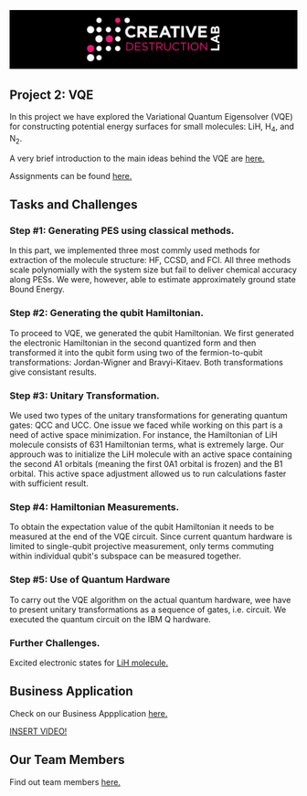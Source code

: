 ![CDL 2020 Cohort Project](../figures/CDL_logo.jpg)

## Project 2: VQE

In this project we have explored the Variational Quantum Eigensolver (VQE) for constructing potential energy surfaces for small molecules: LiH, H<sub>4</sub>, and N<sub>2</sub>.

A very brief introduction to the main ideas behind the VQE are 
[here.](https://github.com/CDL-Quantum/CohortProject_2020/blob/master/CDL_2020_docs.pdf)

Assignments can be found [here.](https://github.com/CDL-Quantum/CohortProject_2020/blob/master/Project_2_VQE_Molecules/Project_2_LandingPage.pdf)

## Tasks and Challenges


### Step #1: Generating PES using classical methods.

In this part, we implemented three most commly used methods for extraction of the molecule structure: HF, CCSD, and FCI. All three methods scale polynomially with the system size  but fail to deliver chemical accuracy along PESs. We were, however, able to estimate approximately ground state Bound Energy.  

### Step #2: Generating the qubit Hamiltonian.

To proceed to VQE, we generated the qubit Hamiltonian. We first generated the electronic Hamiltonian in the second quantized form and then transformed it into the qubit form using two of the fermion-to-qubit transformations: Jordan-Wigner and Bravyi-Kitaev. Both transformations give consistant results.

### Step #3: Unitary Transformation.

We used two types of the unitary transformations for generating quantum gates: QCC and UCC. One issue we faced while working on this part is a need of active space minimization. For instance, the Hamiltonian of LiH molecule consists of 631 Hamiltonian terms, what is extremely large. Our approuch was to initialize the LiH molecule with an active space containing the second A1 orbitals (meaning the first 0A1 orbital is frozen) and the B1 orbital. This active space adjustment allowed us to run calculations faster with sufficient result. 

### Step #4: Hamiltonian Measurements.

To obtain the expectation value of the qubit Hamiltonian it needs to be measured at the end of the VQE circuit. Since current quantum hardware is limited to single-qubit projective measurement, only terms commuting within individual qubit's subspace can be measured together.

### Step #5: Use of Quantum Hardware

To carry out the VQE algorithm on the actual quantum hardware, wee have to present unitary transformations as a sequence of gates, i.e. circuit. We executed the quantum circuit on the IBM Q hardware. 

### Further Challenges.

Excited electronic states for [LiH molecule.]()


## Business Application

Check on our Business Appplication [here.](https://github.com/Anand270294/CohortProject_2020/blob/master/Project_2_VQE_Molecules/BusinessApplication.md)

[INSERT VIDEO!]()

## Our Team Members

Find out team members [here.](https://github.com/Anand270294/CohortProject_2020/blob/master/Project_2_VQE_Molecules/Contributions.md)


